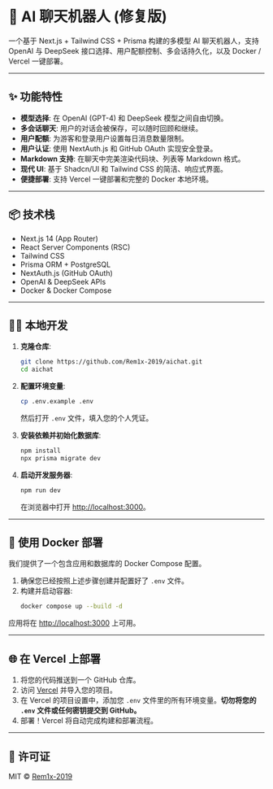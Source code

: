 # 🤖 AI 聊天机器人 (修复版)

一个基于 Next.js + Tailwind CSS + Prisma 构建的多模型 AI 聊天机器人，支持 OpenAI 与 DeepSeek 接口选择、用户配额控制、多会话持久化，以及 Docker / Vercel 一键部署。

---

## ✨ 功能特性

- **模型选择**: 在 OpenAI (GPT-4) 和 DeepSeek 模型之间自由切换。
- **多会话聊天**: 用户的对话会被保存，可以随时回顾和继续。
- **用户配额**: 为游客和登录用户设置每日消息数量限制。
- **用户认证**: 使用 NextAuth.js 和 GitHub OAuth 实现安全登录。
- **Markdown 支持**: 在聊天中完美渲染代码块、列表等 Markdown 格式。
- **现代 UI**: 基于 Shadcn/UI 和 Tailwind CSS 的简洁、响应式界面。
- **便捷部署**: 支持 Vercel 一键部署和完整的 Docker 本地环境。

---

## 📦 技术栈

- Next.js 14 (App Router)
- React Server Components (RSC)
- Tailwind CSS
- Prisma ORM + PostgreSQL
- NextAuth.js (GitHub OAuth)
- OpenAI & DeepSeek APIs
- Docker & Docker Compose

---

## 🧑‍💻 本地开发

1.  **克隆仓库**:
    ```bash
    git clone https://github.com/Rem1x-2019/aichat.git
    cd aichat
    ```
2.  **配置环境变量**:
    ```bash
    cp .env.example .env
    ```
    然后打开 `.env` 文件，填入您的个人凭证。

3.  **安装依赖并初始化数据库**:
    ```bash
    npm install
    npx prisma migrate dev
    ```

4.  **启动开发服务器**:
    ```bash
    npm run dev
    ```
    在浏览器中打开 [http://localhost:3000](http://localhost:3000)。

---

## 🐳 使用 Docker 部署

我们提供了一个包含应用和数据库的 Docker Compose 配置。

1.  确保您已经按照上述步骤创建并配置好了 `.env` 文件。
2.  构建并启动容器:
    ```bash
    docker compose up --build -d
    ```
应用将在 [http://localhost:3000](http://localhost:3000) 上可用。

---

## 🌐 在 Vercel 上部署

1.  将您的代码推送到一个 GitHub 仓库。
2.  访问 [Vercel](https://vercel.com) 并导入您的项目。
3.  在 Vercel 的项目设置中，添加您 `.env` 文件里的所有环境变量。**切勿将您的 `.env` 文件或任何密钥提交到 GitHub。**
4.  部署！Vercel 将自动完成构建和部署流程。

---

## 📄 许可证

MIT © [Rem1x-2019](https://github.com/Rem1x-2019)